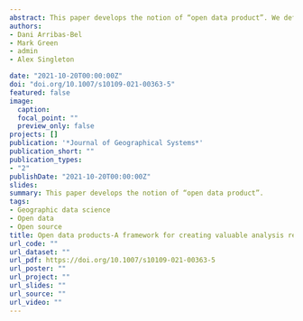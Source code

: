 ```yaml
---
abstract: This paper develops the notion of “open data product”. We define an open data product as the open result of the processes through which a variety of data (open and not) are turned into accessible information through a service, infrastructure, analytics or a combination of all of them, where each step of development is designed to promote open principles. Open data products are born out of a (data) need and add value beyond simply publishing existing datasets. We argue that the process of adding value should adhere to the principles of open (geographic) data science, ensuring openness, transparency and reproducibility. We also contend that outreach, in the form of active communication and dissemination through dashboards, software and publication are key to engage end-users and ensure societal impact. Open data products have major benefits. First, they enable insights from highly sensitive, controlled and/or secure data which may not be accessible otherwise. Second, they can expand the use of commercial and administrative data for the public good leveraging on their high temporal frequency and geographic granularity. We also contend that there is a compelling need for open data products as we experience the current data revolution. New, emerging data sources are unprecedented in temporal frequency and geographical resolution, but they are large, unstructured, fragmented and often hard to access due to privacy and confidentiality concerns. By transforming raw (open or ``closed'') data into ready to use open data products, new dimensions of human geographical processes can be captured and analysed, as we illustrate with existing examples. We conclude by arguing that several parallels exist between the role that open source software played in enabling research on spatial analysis in the 90 s and early 2000s, and the opportunities that open data products offer to unlock the potential of new forms of (geo-)data.
authors:
- Dani Arribas-Bel
- Mark Green
- admin
- Alex Singleton 

date: "2021-10-20T00:00:00Z"
doi: "doi.org/10.1007/s10109-021-00363-5"
featured: false
image:
  caption: 
  focal_point: ""
  preview_only: false
projects: []
publication: '*Journal of Geographical Systems*'
publication_short: ""
publication_types:
- "2"
publishDate: "2021-10-20T00:00:00Z"
slides: 
summary: This paper develops the notion of “open data product”.
tags:
- Geographic data science
- Open data
- Open source
title: Open data products-A framework for creating valuable analysis ready data
url_code: ""
url_dataset: ""
url_pdf: https://doi.org/10.1007/s10109-021-00363-5
url_poster: ""
url_project: ""
url_slides: ""
url_source: ""
url_video: ""
---
```

